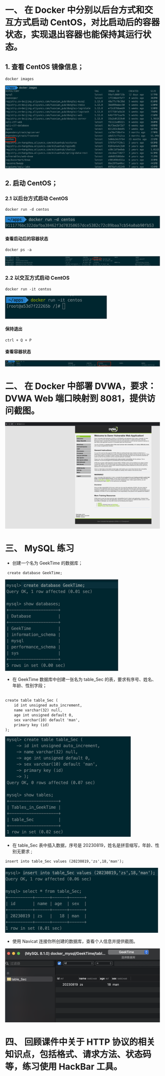 # 一、 在 Docker 中分别以后台方式和交互方式启动 CentOS，对比启动后的容器状态，实现退出容器也能保持其运行状态。

## 1. 查看 CentOS 镜像信息；
```shell
docker images
```
![Alt text](image.png)
## 2. 启动 CentOS；

### 2.1 以后台方式启动 CentOS

```shell
docker run -d centos
```

![Alt text](image-1.png)

#### 查看启动后的容器状态

```shell
docker ps -a
```
![Alt text](image-2.png)

### 2.2 以交互方式启动 CentOS

```shell
docker run -it centos
```
![Alt text](image-3.png)

#### 保持退出
```shell
ctrl + Q + P
```
#### 查看容器状态
![Alt text](image-5.png)

# 二、 在 Docker 中部署 DVWA，要求：DVWA Web 端口映射到 8081，提供访问截图。
![Alt text](image-6.png)

# 三、 MySQL 练习

* 创建一个名为 GeekTime 的数据库；

```shell
 create database GeekTime;
```
![Alt text](image-7.png)

* 在 GeekTime 数据库中创建一张名为 table_Sec 的表，要求有序号、姓名、年龄、性别字段；
```mysql

create table table_Sec (
    id int unsigned auto_increment,
    name varchar(32) null,
    age int unsigned default 0,
    sex varchar(10) default 'man',
    primary key (id)
);
```

![Alt text](image-8.png)
* 在 table_Sec 表中插入数据，序号是 20230819，姓名是拼音缩写，年龄、性别无要求 ;

```mysql
insert into table_Sec values (20230819,'zs',18,'man');
```
![Alt text](image-9.png)

* 使用 Navicat 连接你所创建的数据库，查看个人信息并提供截图。

![Alt text](image-10.png)

# 四、 回顾课件中关于 HTTP 协议的相关知识点，包括格式、请求方法、状态码等，练习使用 HackBar 工具。